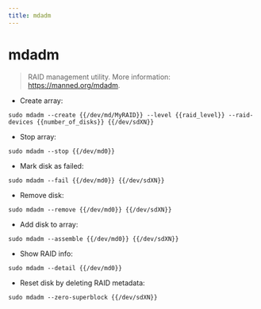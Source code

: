 ```yaml
---
title: mdadm
---
```

# mdadm

> RAID management utility.
> More information: <https://manned.org/mdadm>.

- Create array:

`sudo mdadm --create {{/dev/md/MyRAID}} --level {{raid_level}} --raid-devices {{number_of_disks}} {{/dev/sdXN}}`

- Stop array:

`sudo mdadm --stop {{/dev/md0}}`

- Mark disk as failed:

`sudo mdadm --fail {{/dev/md0}} {{/dev/sdXN}}`

- Remove disk:

`sudo mdadm --remove {{/dev/md0}} {{/dev/sdXN}}`

- Add disk to array:

`sudo mdadm --assemble {{/dev/md0}} {{/dev/sdXN}}`

- Show RAID info:

`sudo mdadm --detail {{/dev/md0}}`

- Reset disk by deleting RAID metadata:

`sudo mdadm --zero-superblock {{/dev/sdXN}}`
